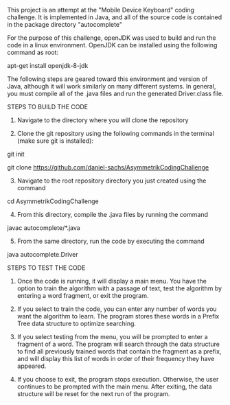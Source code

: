 This project is an attempt at the "Mobile Device Keyboard" coding challenge. It is implemented in Java, and all of the source code is contained in the package directory "autocomplete"

For the purpose of this challenge, openJDK was used to build and run the code in a linux environment. OpenJDK can be installed using the following command as root:

apt-get install openjdk-8-jdk

The following steps are geared toward this environment and version of Java, although it will work similarly on many different systems. In general, you must compile all of the .java files and run the generated Driver.class file. 

STEPS TO BUILD THE CODE

1. Navigate to the directory where you will clone the repository

2. Clone the git repository using the following commands in the terminal (make sure git is installed):

git init

git clone https://github.com/daniel-sachs/AsymmetrikCodingChallenge


3. Navigate to the root repository directory you just created using the command

cd AsymmetrikCodingChallenge

4. From this directory, compile the .java files by running the command

javac autocomplete/*.java

5. From the same directory, run the code by executing the command

java autocomplete.Driver

STEPS TO TEST THE CODE

1. Once the code is running, it will display a main menu. You have the option to train the algorithm with a passage of text, test the algorithm by entering a word fragment, or exit the program.

2. If you select to train the code, you can enter any number of words you want the algorithm to learn. The program stores these words in a Prefix Tree data structure to optimize searching.

3. If you select testing from the menu, you will be prompted to enter a fragment of a word. The program will search through the data structure to find all previously trained words that contain the fragment as a prefix, and will display this list of words in order of their frequency they have appeared.

4. If you choose to exit, the program stops execution. Otherwise, the user continues to be prompted with the main menu. After exiting, the data structure will be reset for the next run of the program.


